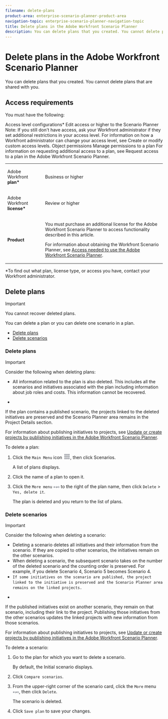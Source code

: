 ```yaml
---
filename: delete-plans
product-area: enterprise-scenario-planner-product-area
navigation-topic: enterprise-scenario-planner-navigation-topic
title: Delete plans in the Adobe Workfront Scenario Planner
description: You can delete plans that you created. You cannot delete plans that are shared with you.
---
```


# Delete plans in the Adobe Workfront Scenario Planner

You can delete plans that you created. You cannot delete plans that are shared with you.

## Access requirements

You must have the following:

<table cellspacing="15"> 
 <col> 
 <col> 
 <tbody> 
  <tr> 
   <td> <p>Adobe Workfront<b> plan*</b> </p> </td> 
   <td>Business or higher</td> 
  </tr> 
  <tr> 
   <td> <p>Adobe Workfront<b> license*</b> </p> </td> 
   <td> <p>Review or higher</p> </td> 
  </tr> 
  <tr> 
   <td><b>Product</b> </td> 
   <td> <p>You must purchase an additional license for the Adobe Workfront Scenario Planner to access functionality described in this article.</p> <p>For information about obtaining the Workfront Scenario Planner, see <a href="../scenario-planner/access-needed-to-use-sp.md" class="MCXref xref">Access needed to use the Adobe Workfront Scenario Planner</a>. </p> </td> 
  </tr> Access level configurations* Edit access or higher to the Scenario Planner Note: If you still don't have access, ask your Workfront administrator if they set additional restrictions in your access level. For information on how a Workfront administrator can change your access level, see Create or modify custom access levels. Object permissions Manage permissions to a plan For information on requesting additional access to a plan, see Request access to a plan in the Adobe Workfront Scenario Planner. 
 </tbody> 
</table>

&#42;To find out what plan, license type, or access you have, contact your Workfront administrator.

## Delete plans

>[!IMPORTANT]
>
>You cannot recover deleted plans.

You can delete a plan or you can delete one scenario in a plan.

* [Delete plans](#delete3) 
* [Delete scenarios](#delete4)

### Delete plans

>[!IMPORTANT]
>
>Consider the following when deleting plans:
>
>* All information related to the plan is also deleted. This includes all the scenarios and initiatives associated with the plan including information about job roles and costs. This information cannot be recovered.
>* >
>  If the plan contains a published scenario, the projects linked to the deleted initiatives are preserved and the Scenario Planner area remains in the Project&nbsp;Details section. 
>
>  For information about publishing initiatives to projects, see [Update or create projects by publishing initiatives in the Adobe Workfront Scenario Planner](../scenario-planner/publish-scenarios-update-projects.md).
>

To delete a plan:

1. Click the `Main Menu` icon ![](assets/main-menu-icon.png), then click&nbsp;Scenarios.

   A list of plans displays. 

1. Click the name of a plan to open it.
1. Click the `More menu` ![](assets/more-menu.png) to the right of the plan name, then click `Delete` > `Yes, delete it`.

   The plan is deleted and you return to the list of plans.

### Delete scenarios

>[!IMPORTANT]
>
>Consider the following when deleting a scenario:&nbsp;
>
>* Deleting a scenario deletes all initiatives and their information from the scenario. If they are copied to other scenarios, the initiatives remain on the other scenarios. 
>* When deleting a scenario, the subsequent scenario takes on the number of the deleted scenario and the counting order is preserved.&nbsp;For example, if you delete Scenario 4, Scenario 5 becomes Scenario 4. 
>* `If some initiatives on the scenario are published, the project linked to the initiative is preserved and the Scenario Planner area remains on the linked projects.` 
>* >
>  If the published initiatives exist on another scenario, they remain on that scenario, including their link to the project. Publishing those initiatives from the other scenarios updates the linked projects with new information from those scenarios. 
>
>  For information about publishing initiatives to projects, see [Update or create projects by publishing initiatives in the Adobe Workfront Scenario Planner](../scenario-planner/publish-scenarios-update-projects.md).
>

To delete a scenario:

1. Go to the plan for which you want to delete a scenario.

   By default, the Initial scenario displays.

1. Click `Compare scenarios`.
1. From the upper-right corner of the scenario card, click the `More` menu ![](assets/more-menu.png), then click `Delete`.

   The scenario is deleted.

1. Click `Save plan` to save your changes.

<!--
Delete initiatives Important: Consider the following when deleting initiatives: Deleting an initiative deletes the job roles and cost information from the initiative. When you delete an initiative that is published to a project, the initiative is removed from the scenario but the Scenario Planner area remains in the Project Details section. If the initiative you delete is the only published initiative on the scenario, the indicator that the plan has been published is also removed. For information about publishing initiatives to projects, see Update or create projects by publishing initiatives in the Adobe Workfront Scenario Planner. To delete an initiative: Click the Main Menu icon , then click Scenarios. A list of plans displays. Click the name of a plan to open it, then locate the initiative you want to delete. Click the More menu to the right of the initiative name, then click Delete > Yes, delete it. The initiative is deleted. Click Save Plan to save your changes.
-->

&nbsp;
